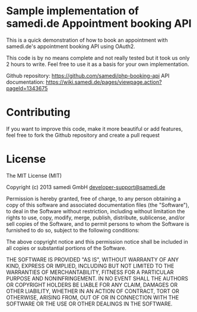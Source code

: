 Sample implementation of samedi.de Appointment booking API
==========================================================

This is a quick demonstration of how to book an appointment with samedi.de's
appointment booking API using OAuth2.

This code is by no means complete and not really tested but it took us only 2 hours to write. Feel free to use it as a basis for your own implementation.

Github repository: https://github.com/samedi/php-booking-api
API documentation: https://wiki.samedi.de/pages/viewpage.action?pageId=1343675

Contributing
============

If you want to improve this code, make it more beautiful or add features,
feel free to fork the Github repository and create a pull request

License
=======
The MIT License (MIT)

Copyright (c) 2013 samedi GmbH <developer-support@samedi.de>

Permission is hereby granted, free of charge, to any person obtaining a copy
of this software and associated documentation files (the "Software"), to deal
in the Software without restriction, including without limitation the rights
to use, copy, modify, merge, publish, distribute, sublicense, and/or sell
copies of the Software, and to permit persons to whom the Software is
furnished to do so, subject to the following conditions:

The above copyright notice and this permission notice shall be included in
all copies or substantial portions of the Software.

THE SOFTWARE IS PROVIDED "AS IS", WITHOUT WARRANTY OF ANY KIND, EXPRESS OR
IMPLIED, INCLUDING BUT NOT LIMITED TO THE WARRANTIES OF MERCHANTABILITY,
FITNESS FOR A PARTICULAR PURPOSE AND NONINFRINGEMENT. IN NO EVENT SHALL THE
AUTHORS OR COPYRIGHT HOLDERS BE LIABLE FOR ANY CLAIM, DAMAGES OR OTHER
LIABILITY, WHETHER IN AN ACTION OF CONTRACT, TORT OR OTHERWISE, ARISING FROM,
OUT OF OR IN CONNECTION WITH THE SOFTWARE OR THE USE OR OTHER DEALINGS IN
THE SOFTWARE.